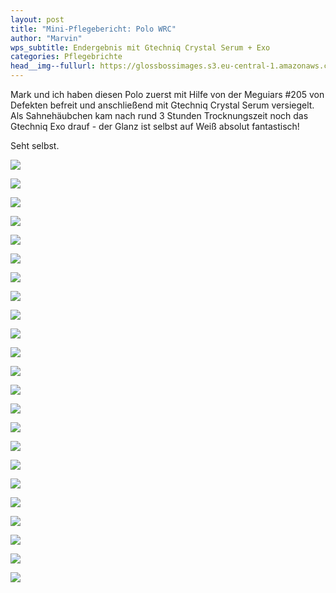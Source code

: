 ```yaml
---
layout: post
title: "Mini-Pflegebericht: Polo WRC"
author: "Marvin"
wps_subtitle: Endergebnis mit Gtechniq Crystal Serum + Exo
categories: Pflegebrichte
head__img--fullurl: https://glossbossimages.s3.eu-central-1.amazonaws.com/marvin/polowrc/P1020939.JPG
---
```

Mark und ich haben diesen Polo zuerst mit Hilfe von der Meguiars #205 von Defekten befreit und anschließend mit Gtechniq Crystal Serum versiegelt. Als Sahnehäubchen kam nach rund 3 Stunden Trocknungszeit noch das Gtechniq Exo drauf - der Glanz ist selbst auf Weiß absolut fantastisch!

Seht selbst.

![](https://glossbossimages.s3.eu-central-1.amazonaws.com/marvin/polowrc/P1020917.JPG)

![](https://glossbossimages.s3.eu-central-1.amazonaws.com/marvin/polowrc/P1020918.JPG)

![](https://glossbossimages.s3.eu-central-1.amazonaws.com/marvin/polowrc/P1020919.JPG)

![](https://glossbossimages.s3.eu-central-1.amazonaws.com/marvin/polowrc/P1020920.JPG)

![](https://glossbossimages.s3.eu-central-1.amazonaws.com/marvin/polowrc/P1020921.JPG)

![](https://glossbossimages.s3.eu-central-1.amazonaws.com/marvin/polowrc/P1020922.JPG)

![](https://glossbossimages.s3.eu-central-1.amazonaws.com/marvin/polowrc/P1020924.JPG)

![](https://glossbossimages.s3.eu-central-1.amazonaws.com/marvin/polowrc/P1020925.JPG)

![](https://glossbossimages.s3.eu-central-1.amazonaws.com/marvin/polowrc/P1020926.JPG)

![](https://glossbossimages.s3.eu-central-1.amazonaws.com/marvin/polowrc/P1020927.JPG)

![](https://glossbossimages.s3.eu-central-1.amazonaws.com/marvin/polowrc/P1020928.JPG)

![](https://glossbossimages.s3.eu-central-1.amazonaws.com/marvin/polowrc/P1020929.JPG)

![](https://glossbossimages.s3.eu-central-1.amazonaws.com/marvin/polowrc/P1020930.JPG)

![](https://glossbossimages.s3.eu-central-1.amazonaws.com/marvin/polowrc/P1020931.JPG)

![](https://glossbossimages.s3.eu-central-1.amazonaws.com/marvin/polowrc/P1020932.JPG)

![](https://glossbossimages.s3.eu-central-1.amazonaws.com/marvin/polowrc/P1020933.JPG)

![](https://glossbossimages.s3.eu-central-1.amazonaws.com/marvin/polowrc/P1020934.JPG)

![](https://glossbossimages.s3.eu-central-1.amazonaws.com/marvin/polowrc/P1020935.JPG)

![](https://glossbossimages.s3.eu-central-1.amazonaws.com/marvin/polowrc/P1020936.JPG)

![](https://glossbossimages.s3.eu-central-1.amazonaws.com/marvin/polowrc/P1020937.JPG)

![](https://glossbossimages.s3.eu-central-1.amazonaws.com/marvin/polowrc/P1020938.JPG)

![](https://glossbossimages.s3.eu-central-1.amazonaws.com/marvin/polowrc/P1020939.JPG)

![](https://glossbossimages.s3.eu-central-1.amazonaws.com/marvin/polowrc/P1020940.JPG)
